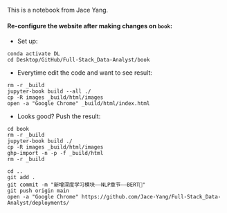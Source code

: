 This is a notebook from Jace Yang.

#### Re-configure the website after making changes on `book`:


- Set up:
```
conda activate DL
cd Desktop/GitHub/Full-Stack_Data-Analyst/book
```

- Everytime edit the code and want to see result:

```
rm -r _build
jupyter-book build --all ./
cp -R images _build/html/images
open -a "Google Chrome" _build/html/index.html
```

- Looks good? Push the result:

```
cd book
rm -r _build
jupyter-book build ./
cp -R images _build/html/images
ghp-import -n -p -f _build/html
rm -r _build

cd ..
git add .
git commit -m "新增深度学习模块——NLP章节——BERT📒"
git push origin main
open -a "Google Chrome" https://github.com/Jace-Yang/Full-Stack_Data-Analyst/deployments/
```